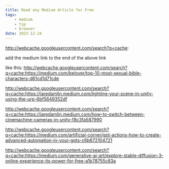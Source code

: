 ```yaml
---
title: Read any Medium Article for Free
tags:
    - medium
    - tip
    - browser
date: 2023-12-24
---
```


http://webcache.googleusercontent.com/search?q=cache:

add the medium link to the end of the above link

like this:
http://webcache.googleusercontent.com/search?q=cache:https://medium.com/belover/top-10-most-sexual-bible-characters-d61cd1d71cde


http://webcache.googleusercontent.com/search?q=cache:https://jaredamlin.medium.com/lighting-your-scene-in-unity-using-the-urp-6bf5649352df



http://webcache.googleusercontent.com/search?q=cache:https://jaredamlin.medium.com/how-to-switch-between-cinemachine-cameras-in-unity-f8c3fa587990


http://webcache.googleusercontent.com/search?q=cache:https://medium.com/artificial-corner/gpt-actions-how-to-create-advanced-automation-in-your-gpts-c6b672104721


http://webcache.googleusercontent.com/search?q=cache:https://medium.com/generative-ai-art/explore-stable-diffusion-3-online-experience-its-power-for-free-a1b78755c83a